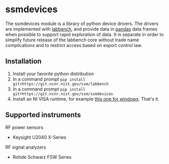 # ssmdevices
The ssmdevices module is a library of python device drivers. The drivers are implemented with [labbench](https://git.ncnr.nist.gov/ssm/labbench),
and provide data in [pandas](http://pandas.pydata.org/) data frames when possible to support rapid exploration of data.
It is separate in order to simplify future release of the labbench core without trade name complications and to restrict
access based on export control law.

## Installation
1. Install your favorite python distribution
2. In a command prompt `pip install git+https://git.ncnr.nist.gov/ssm/labbench`
3. In a command prompt `pip install git+https://git.ncnr.nist.gov/ssm/ssmdevices`
4. Install an NI VISA runtime, for example [this one for windows](http://download.ni.com/support/softlib/visa/NI-VISA/16.0/Windows/NIVISA1600runtime.exe).
That's it.

## Supported instruments
RF power sensors
* Keysight U2040 X-Series

RF signal analyzers
* Rohde Schwarz FSW Series 